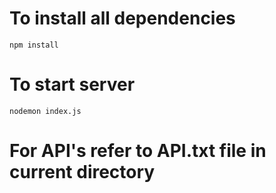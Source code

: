 # To install all dependencies
    npm install
# To start server
    nodemon index.js
# For API's refer to API.txt file in current directory    
    
